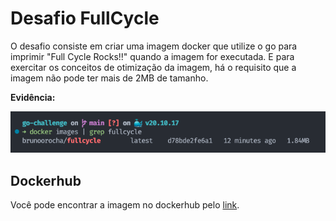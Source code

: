 # Desafio FullCycle

O desafio consiste em criar uma imagem docker que utilize o go para imprimir "Full Cycle Rocks!!" quando a imagem for executada. E para exercitar os conceitos de otimização da imagem, há o requisito que a imagem não pode ter mais de 2MB de tamanho.

**Evidência:**

![Imagem do terminal exibindo informações sobre a imagem](./resources/Screenshot%202023-01-28%20at%2014.00.17.png)


## Dockerhub

Você pode encontrar a imagem no dockerhub pelo [link](https://hub.docker.com/r/brunoorocha/fullcycle).
